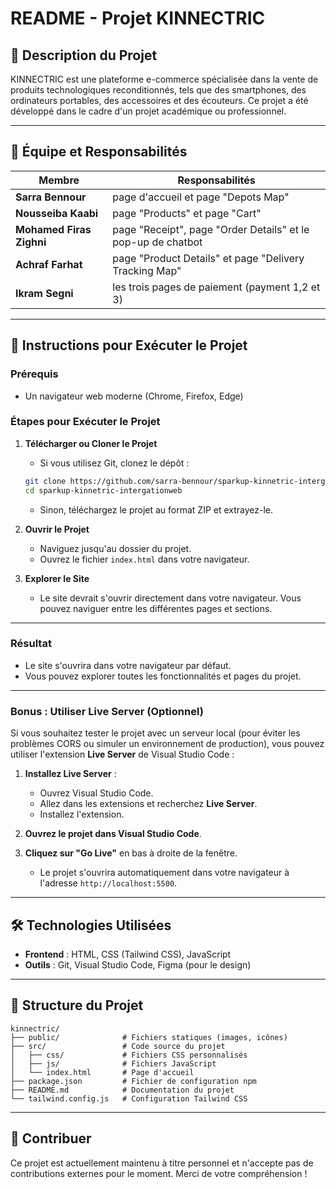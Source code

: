 # README - Projet KINNECTRIC

## 📌 **Description du Projet**
KINNECTRIC est une plateforme e-commerce spécialisée dans la vente de produits technologiques reconditionnés, tels que des smartphones, des ordinateurs portables, des accessoires et des écouteurs. Ce projet a été développé dans le cadre d'un projet académique ou professionnel.

---

## 👥 **Équipe et Responsabilités**

| Membre              | Responsabilités                              |
|---------------------|---------------------------------------------|
| **Sarra Bennour**        | page d'accueil et page "Depots Map"      |
| **Nousseiba Kaabi**      | page "Products" et page "Cart"|
| **Mohamed Firas Zighni**   | page "Receipt", page "Order Details" et le pop-up de chatbot                 |
| **Achraf Farhat**       | page "Product Details" et page "Delivery Tracking Map"                  |
| **Ikram Segni**       | les trois pages de paiement (payment 1,2 et 3)                  |

---

## 🚀 **Instructions pour Exécuter le Projet**

### Prérequis
- Un navigateur web moderne (Chrome, Firefox, Edge)
   

### Étapes pour Exécuter le Projet

1. **Télécharger ou Cloner le Projet**
   - Si vous utilisez Git, clonez le dépôt :
    ```bash
   git clone https://github.com/sarra-bennour/sparkup-kinnetric-intergationweb.git
   cd sparkup-kinnetric-intergationweb
   ```
   - Sinon, téléchargez le projet au format ZIP et extrayez-le.

2. **Ouvrir le Projet**
   - Naviguez jusqu'au dossier du projet.
   - Ouvrez le fichier `index.html` dans votre navigateur.

3. **Explorer le Site**
   - Le site devrait s'ouvrir directement dans votre navigateur. Vous pouvez naviguer entre les différentes pages et sections.

---

### Résultat
- Le site s'ouvrira dans votre navigateur par défaut.
- Vous pouvez explorer toutes les fonctionnalités et pages du projet.

---

### Bonus : Utiliser Live Server (Optionnel)
Si vous souhaitez tester le projet avec un serveur local (pour éviter les problèmes CORS ou simuler un environnement de production), vous pouvez utiliser l'extension **Live Server** de Visual Studio Code :

1. **Installez Live Server** :
   - Ouvrez Visual Studio Code.
   - Allez dans les extensions et recherchez **Live Server**.
   - Installez l'extension.

2. **Ouvrez le projet dans Visual Studio Code**.

3. **Cliquez sur "Go Live"** en bas à droite de la fenêtre.
   - Le projet s'ouvrira automatiquement dans votre navigateur à l'adresse `http://localhost:5500`.



---

## 🛠 **Technologies Utilisées**
- **Frontend** : HTML, CSS (Tailwind CSS), JavaScript
- **Outils** : Git, Visual Studio Code, Figma (pour le design)

---

## 📂 **Structure du Projet**
```
kinnectric/
├── public/              # Fichiers statiques (images, icônes)
├── src/                 # Code source du projet
│   ├── css/             # Fichiers CSS personnalisés
│   ├── js/              # Fichiers JavaScript
│   └── index.html       # Page d'accueil
├── package.json         # Fichier de configuration npm
├── README.md            # Documentation du projet
└── tailwind.config.js   # Configuration Tailwind CSS
```

---

## 📝 **Contribuer**
Ce projet est actuellement maintenu à titre personnel et n'accepte pas de contributions externes pour le moment. Merci de votre compréhension !
